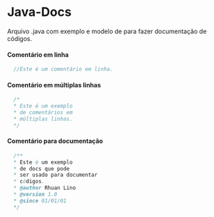 # Java-Docs

Arquivo .java com exemplo e modelo de para fazer documentação de códigos.

#### Comentário em linha

```java
  //Este é um comentário em linha.
```

#### Comentário em múltiplas linhas

```java
  /*
  * Este é um exemplo
  * de comentários em
  * múltiplas linhas.
  */
```

#### Comentário para documentação

```java
  /**
  * Este é um exemplo
  * de docs que pode
  * ser usado para documentar
  * códigos.
  * @author Rhuan Lino
  * @version 1.0
  * @since 01/01/01
  */
```